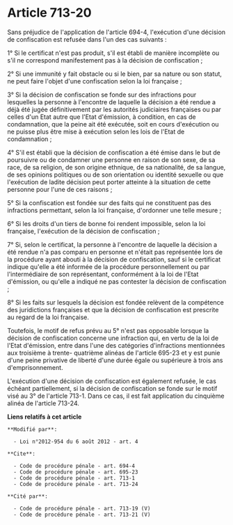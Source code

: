 # Article 713-20

Sans préjudice de l'application de l'article 694-4, l'exécution d'une décision de confiscation est refusée dans l'un des cas
suivants : 

1° Si le certificat n'est pas produit, s'il est établi de manière incomplète ou s'il ne correspond manifestement pas à la
décision de confiscation ; 

2° Si une immunité y fait obstacle ou si le bien, par sa nature ou son statut, ne peut faire l'objet d'une confiscation selon
la loi française ; 

3° Si la décision de confiscation se fonde sur des infractions pour lesquelles la personne à l'encontre de laquelle la
décision a été rendue a déjà été jugée définitivement par les autorités judiciaires françaises ou par celles d'un Etat autre
que l'Etat d'émission, à condition, en cas de condamnation, que la peine ait été exécutée, soit en cours d'exécution ou ne
puisse plus être mise à exécution selon les lois de l'Etat de condamnation ; 

4° S'il est établi que la décision de confiscation a été émise dans le but de poursuivre ou de condamner une personne en
raison de son sexe, de sa race, de sa religion, de son origine ethnique, de sa nationalité, de sa langue, de ses opinions
politiques ou de son orientation ou identité sexuelle ou que l'exécution de ladite décision peut porter atteinte à la
situation de cette personne pour l'une de ces raisons ; 

5° Si la confiscation est fondée sur des faits qui ne constituent pas des infractions permettant, selon la loi française,
d'ordonner une telle mesure ; 

6° Si les droits d'un tiers de bonne foi rendent impossible, selon la loi française, l'exécution de la décision de
confiscation ; 

7° Si, selon le certificat, la personne à l'encontre de laquelle la décision a été rendue n'a pas comparu en personne et
n'était pas représentée lors de la procédure ayant abouti à la décision de confiscation, sauf si le certificat indique
qu'elle a été informée de la procédure personnellement ou par l'intermédiaire de son représentant, conformément à la loi de
l'Etat d'émission, ou qu'elle a indiqué ne pas contester la décision de confiscation ; 

8° Si les faits sur lesquels la décision est fondée relèvent de la compétence des juridictions françaises et que la décision
de confiscation est prescrite au regard de la loi française. 

Toutefois, le motif de refus prévu au 5° n'est pas opposable lorsque la décision de confiscation concerne une infraction qui,
en vertu de la loi de l'Etat d'émission, entre dans l'une des catégories d'infractions mentionnées aux troisième à trente-
quatrième alinéas de l'article 695-23 et y est punie d'une peine privative de liberté d'une durée égale ou supérieure à trois
ans d'emprisonnement. 

L'exécution d'une décision de confiscation est également refusée, le cas échéant partiellement, si la décision de
confiscation se fonde sur le motif visé au 3° de l'article 713-1. Dans ce cas, il est fait application du cinquième alinéa de
l'article 713-24.

**Liens relatifs à cet article**

	**Modifié par**:

	  - Loi n°2012-954 du 6 août 2012 - art. 4

	**Cite**:

	  - Code de procédure pénale - art. 694-4
	  - Code de procédure pénale - art. 695-23
	  - Code de procédure pénale - art. 713-1
	  - Code de procédure pénale - art. 713-24

	**Cité par**:

	  - Code de procédure pénale - art. 713-19 (V)
	  - Code de procédure pénale - art. 713-21 (V)
